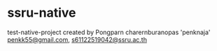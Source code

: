 # ssru-native
test-native-project
created by Pongparn charernburanopas 'penknaja' <penkk55@gmail.com>, <s61122519042@ssru.ac.th>
